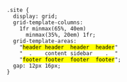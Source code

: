 <pre><code class="language-css" data-no-escape>.site {
  display: grid;
  grid-template-columns:
    1fr minmax(65%, 40em)
      minmax(35%, 20em) 1fr;
  grid-template-areas:
    "<mark class="alt">header header  header  header</mark>"
    "  .    content sidebar    .  "
    "<mark>footer footer  footer  footer</mark>";
  gap: 12px 16px;
}</code></pre>
